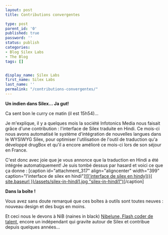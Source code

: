 ```yaml
---
layout: post
title: Contributions convergentes

type: post
parent_id: '0'
published: true
password: ''
status: publish
categories:
- Blog Silex Labs
- The Blog
tags: []


display_name: Silex Labs
first_name: Silex Labs
last_name: ''
permalink: "/contributions-convergentes/"
---
```


**Un indien dans Silex... Ja gut!**

Ca sent bon le curry ce matin (il est 15h54)...

Je m'explique, il y a quelques mois la société Infotonics Media nous faisait grâce d'une contribution
: l'interface de Silex traduite en Hindi. Ce mois-ci nous avons automatisé le système d'intégration de nouvelles langues dans le WYSIWYG Silex, pour optimiser l'utilisation de l'outil de traduction qu'a développé drugBox et qu'il a encore amélioré ce mois-ci lors de son séjour en France.

C'est donc avec joie que je vous annonce que la traduction en Hindi a été intégrée automatiquement! Je suis tombé dessus par hasard et voici ce que ça donne
: 
[caption id="attachment_317" align="aligncenter" width="399" caption="l'interface de silex en hindi"][![l'interface de silex en hindy]({{ site.baseurl }}/assets/silex-in-hindi1.jpg "silex-in-hindi1")](https://www.silexlabs.org/2009/05/contributions-convergentes/silex-in-hindi1/)[/caption]

**Dans la boîte !**

Vous avez sans doute remarqué que ces boîtes à outils sont toutes neuves
: nouveau design et des bugs en moins.

Et ceci nous le devons à NiB (naines in black) [Nibelune, Flash coder de talent](http://www.nibelune.net/ "Nibelune website"), encore un indépendant qui gravite autour de Silex et contribue depuis quelques années...